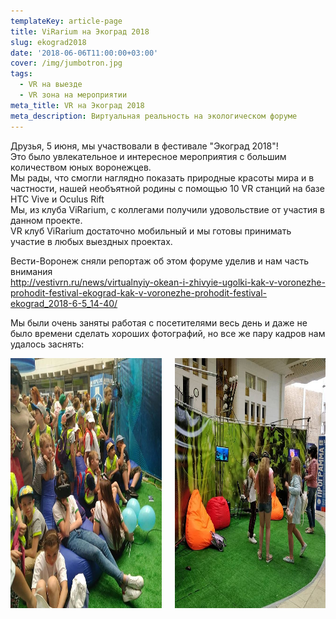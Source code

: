 ```yaml
---
templateKey: article-page
title: ViRarium на Экоград 2018
slug: ekograd2018
date: '2018-06-06T11:00:00+03:00'
cover: /img/jumbotron.jpg
tags:
  - VR на выезде
  - VR зона на мероприятии
meta_title: VR на Экоград 2018
meta_description: Виртуальная реальность на экологическом форуме
---
```

Друзья, 5 июня, мы участвовали в фестивале "Экоград 2018"!<br/>
Это было увлекательное и интересное мероприятия с большим количеством юных воронежцев.<br/>
Мы рады, что смогли наглядно показать природные красоты мира и в частности,
нашей необъятной родины c помощью 10 VR станций на базе HTC Vive и Oculus Rift<br/>
Мы, из клуба ViRarium, с коллегами получили удовольствие от участия в данном проекте.<br/>
VR клуб ViRarium достаточно мобильный и мы готовы принимать участие в любых выездных проектах. <br/>

Вести-Воронеж сняли репортаж об этом форуме уделив и нам часть внимания <br/>
http://vestivrn.ru/news/virtualnyiy-okean-i-zhivyie-ugolki-kak-v-voronezhe-prohodit-festival-ekograd-kak-v-voronezhe-prohodit-festival-ekograd_2018-6-5_14-40/

Мы были очень заняты работая с посетителями весь день и даже не было времени сделать хороших фотографий,
но все же пару кадров нам удалось заснять:<br/>
<div class='columns is-centered'>
  <div class='column is-5'>
    <img src='/img/posts/ecograd.jpg' style='height:400px' />
  </div>
  <div class='column is-5'>
    <img src='/img/posts/ekograd2.jpg' style='height:400px' />
  </div>
</div>
